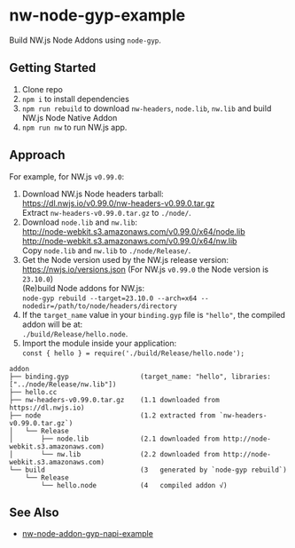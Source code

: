 # nw-node-gyp-example

Build NW.js Node Addons using `node-gyp`.

## Getting Started

1. Clone repo
2. `npm i` to install dependencies
3. `npm run rebuild` to download `nw-headers`, `node.lib`, `nw.lib` and build NW.js Node Native Addon
4. `npm run nw` to run NW.js app.

## Approach

For example, for NW.js `v0.99.0`:

1. Download NW.js Node headers tarball:\
https://dl.nwjs.io/v0.99.0/nw-headers-v0.99.0.tar.gz \
Extract `nw-headers-v0.99.0.tar.gz` to `./node/`.
2. Download `node.lib` and `nw.lib`:\
http://node-webkit.s3.amazonaws.com/v0.99.0/x64/node.lib \
http://node-webkit.s3.amazonaws.com/v0.99.0/x64/nw.lib \
Copy `node.lib` and `nw.lib` to `./node/Release/`.
3. Get the Node version used by the NW.js release version:\
https://nwjs.io/versions.json (For NW.js `v0.99.0` the Node version is `23.10.0`)\
(Re)build Node addons for NW.js:\
`node-gyp rebuild --target=23.10.0 --arch=x64 --nodedir=/path/to/node/headers/directory`
4. If the `target_name` value in your `binding.gyp` file is `"hello"`, the compiled addon will be at:\
`./build/Release/hello.node`.
5. Import the module inside your application:\
`const { hello } = require('./build/Release/hello.node');`

```
addon
├── binding.gyp                  (target_name: "hello", libraries: ["../node/Release/nw.lib"])
├── hello.cc
├── nw-headers-v0.99.0.tar.gz    (1.1 downloaded from https://dl.nwjs.io)
├── node                         (1.2 extracted from `nw-headers-v0.99.0.tar.gz`)
│   └── Release
│       ├── node.lib             (2.1 downloaded from http://node-webkit.s3.amazonaws.com)
│       └── nw.lib               (2.2 downloaded from http://node-webkit.s3.amazonaws.com)
└── build                        (3   generated by `node-gyp rebuild`)
    └── Release
        └── hello.node           (4   compiled addon √)
```

## See Also

- [nw-node-addon-gyp-napi-example](https://github.com/nwutils/nw-node-addon-gyp-napi-example)
